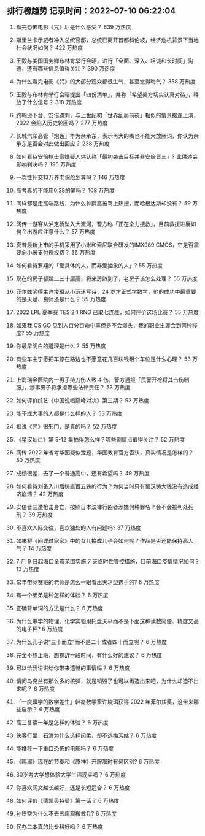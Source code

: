 
## 排行榜趋势 记录时间：2022-07-10 06:22:04
  
  1. 看完恐怖电影《咒》后是什么感受？ 639 万热度
    
  2. 斯里兰卡示威者冲入总统官邸，总统已离开首都科伦坡，经济危机背景下当地社会状况如何？ 422 万热度
    
  3. 王毅与美国国务卿布林肯举行会晤，进行「全面、深入、坦诚和长时间」沟通，还有哪些信息值得关注？ 390 万热度
    
  4. 为什么看完电影《咒》的大部分观众都很生气，甚至觉得晦气？ 358 万热度
    
  5. 王毅与布林肯举行会晤提出「四份清单」，并称「希望美方切实认真对待」，释放了什么信号？ 318 万热度
    
  6. 约翰逊下台、安倍遇刺，与上世纪初「世界乱局前夜」相似的情景接连上演，2022 会陷入历史轮回吗？ 277 万热度
    
  7. 长城汽车高管「炮轰」华为余承东，表示再大的嘴也不能大放厥词，你认为余承东是否会对此做出回应？ 238 万热度
    
  8. 如何看待安倍枪击案嫌疑人供认称「最初袭击目标并非安倍晋三」? 此供述会影响判决吗？ 196 万热度
    
  9. 一次性补交13万养老保险划算吗？ 146 万热度
    
  10. 高考真的不能用0.38的笔吗？ 108 万热度
    
  11. 同样都是走高端路线，为什么钟薛高被骂上热搜，而哈根达斯却没有？ 59 万热度
    
  12. 网传一游客从泸定桥坠入大渡河，警方称「正在全力搜救」，目前救援进展如何？出游应注意什么？ 57 万热度
    
  13. 夏普最新上市的手机采用了小米和索尼联合研发的IMX989 CMOS，它是否需要向小米支付授权费？ 56 万热度
    
  14. 如何看待罗翔的「爱具体的人，而非爱抽象的人」? 55 万热度
    
  15. 现在的房子都建二三十层高，将来房龄到了，老房子该怎么处理？ 55 万热度
    
  16. 菲尔兹奖得主许埈珥从小沉迷写诗，24 岁才正式学数学，他的成功中最重要的是天赋、良师还是什么？ 55 万热度
    
  17. 2022 LPL 夏季赛 TES 2:1 RNG 已取七连胜，如何评价这场比赛？ 55 万热度
    
  18. 如果我 CS:GO 见到人百分百命中率但是不会爆头，我的职业生涯会到何种程度? 55 万热度
    
  19. 你最早明白的道理是什么？ 55 万热度
    
  20. 有些车主宁愿把车停在路边也不愿意花几百块钱租个车位是什么心理？ 53 万热度
    
  21. 上海瑞金医院内一男子持刀伤人致 4 伤，警方通报「民警开枪将其击伤制服」，涉事男子将承担哪些法律责任？ 53 万热度
    
  22. 如何评价综艺《中国说唱巅峰对决》第三期？ 53 万热度
    
  23. 能干成大事的人都是什么样的人？ 53 万热度
    
  24. 据说《咒》很邪门，是真的吗？ 52 万热度
    
  25. 《星汉灿烂》第 5-12 集拍得怎么样？哪些剧情点值得关注？ 52 万热度
    
  26. 网传 2022 年省考华图疑似泄题，华图教育官方否认，真实情况是怎样的？ 50 万热度
    
  27. 成绩很差，去了一个普通高中，还有希望吗？ 49 万热度
    
  28. 如何看待刘备入川后铸直百五铢的行为？为何当时只有蜀汉铸大钱没有造成经济崩溃？ 42 万热度
    
  29. 安倍晋三遭枪击身亡，按照日本法律行凶者涉嫌何种罪名？会不会被判处死刑？ 39 万热度
    
  30. 不喜欢人际交往，喜欢独处的人有问题吗? 37 万热度
    
  31. 如果将《间谍过家家》中的女儿换成儿子会如何呢？作品是否还能保持高人气？ 14 万热度
    
  32. 7 月 9 日起海口全市范围实施 7 天临时性管控措施，目前海口疫情情况如何？ 13 万热度
    
  33. 常年带竞赛班的老师是怎么一眼看出天才型选手的? 6 万热度
    
  34. 有一个弟弟是种怎样的体验？ 6 万热度
    
  35. 正确背单词的方法是什么？ 6 万热度
    
  36. 为什么中学的物理、化学实验用托盘天平而不是下面这种读数简便、精度又高的电子秤? 6 万热度
    
  37. 为什么孔子说“三十而立”而不是二十或者四十而立呢？ 6 万热度
    
  38. 完全不想上班，想裸辞一段时间，有什么好的建议？ 6 万热度
    
  39. 可以给我讲讲给你带来遗憾的事情吗？ 6 万热度
    
  40. 请问乌克兰有那么多的核弹，就是销毁了也可以再造出来吧，为什么却造不出来呢？ 6 万热度
    
  41. 「一度辍学的数学差生」韩裔数学家许埈珥获得 2022 年菲尔兹奖，这带来哪些启示？ 6 万热度
    
  42. 高三复读一年是怎样的体验？ 6 万热度
    
  43. 侠客行里，石清为什么选择闵柔，却不选梅芳姑？ 6 万热度
    
  44. 能推荐一下重口恐怖的电影吗？ 6 万热度
    
  45. 《鸣潮》现在的节奏和《原神》开服那时有何区别? 6 万热度
    
  46. 30岁考大学想体验大学生活现实吗？ 6 万热度
    
  47. 你喜欢网文越长越好，还是长短适合？ 6 万热度
    
  48. 如何评价《德凯奥特曼》第一话？ 6 万热度
    
  49. 孙悟空为什么不去五庄观搬救兵? 6 万热度
    
  50. 民办二本真的比专科好吗？ 6 万热度
    